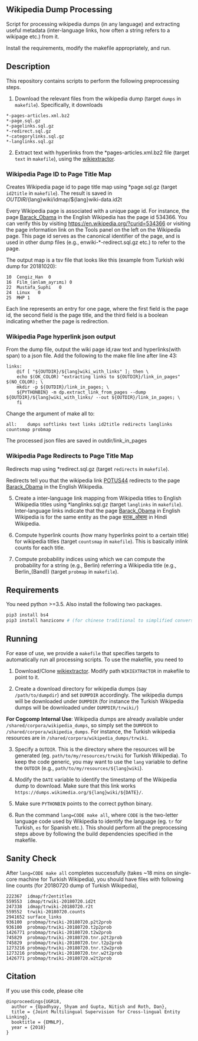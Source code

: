 Wikipedia Dump Processing
------------
Script for processing wikipedia dumps (in any language) and extracting useful metadata (inter-language links, how often a string refers to a wikipage etc.) from it.

Install the requirements, modify the makefile appropriately, and run. 

Description
------------
This repository contains scripts to perform the following preprocessing steps.

1. Download the relevant files from the wikipedia dump (target `dumps` in `makefile`). Specifically, it downloads

````
*-pages-articles.xml.bz2
*-page.sql.gz
*-pagelinks.sql.gz
*-redirect.sql.gz
*-categorylinks.sql.gz
*-langlinks.sql.gz
````

2. Extract text with hyperlinks from the \*pages-articles.xml.bz2 file (target `text` in `makefile`), using the [wikiextractor](https://github.com/attardi/wikiextractor).

### Wikipedia Page ID to Page Title Map
Creates Wikipedia page id to page title map using \*page.sql.gz (target `id2title` in `makefile`). The result is saved in ${OUTDIR}/${lang}wiki/idmap/${lang}wiki-data.id2t

Every Wikipedia page is associated with a unique page id. 
For instance, the page [Barack_Obama](https://en.wikipedia.org/wiki/Barack_Obama) in the English Wikipedia has the page id 534366. 
You can verify this by visiting https://en.wikipedia.org/?curid=534366 or visiting the page information link on the Tools panel on the left on the Wikipedia page. 
This page id serves as the canonical identifier of the page, and is used in other dump files (e.g., enwiki-\*-redirect.sql.gz etc.) to refer to the page. 

The output map is a tsv file that looks like this (example from Turkish wiki dump for 20181020):

````
10	Cengiz_Han	0
16	Film_(anlam_ayrımı)	0
22	Mustafa_Suphi	0
24	Linux	0
25	MHP	1
````

Each line represents an entry for one page, where the first field is the page id, the second field is the page title, and the third field is a boolean indicating whether the page is redirection.

### Wikipedia Page hyperlink json output
From the dump file, output the wiki page id,raw text and hyperlinks(with span) to a json file.
Add the following to the make file line after line 43:
````
links:
	@if [ "${OUTDIR}/${lang}wiki_with_links" ]; then \
	echo $(OK_COLOR) "extracting links to ${OUTDIR}/link_in_pages" $(NO_COLOR); \
	mkdir -p ${OUTDIR}/link_in_pages; \
	${PYTHONBIN} -m dp.extract_link_from_pages --dump ${OUTDIR}/${lang}wiki_with_links/ --out ${OUTDIR}/link_in_pages; \
	fi
````
Change the argument of make all to:
````
all:	dumps softlinks text links id2title redirects langlinks countsmap probmap
````
The processed json files are saved in outdir/link_in_pages

### Wikipedia Page Redirects to Page Title Map
Redirects map using \*redirect.sql.gz (target `redirects` in `makefile`). 

Redirects tell you that the wikipedia link [POTUS44](https://en.wikipedia.org/wiki/POTUS44) redirects to the page [Barack_Obama](https://en.wikipedia.org/wiki/Barack_Obama) in the English Wikipedia.

5. Create a inter-language link mapping from Wikipedia titles to English Wikipedia titles using \*langlinks.sql.gz (target `langlinks` in `makefile`). Inter-language links indicate that the page [Barack_Obama](https://en.wikipedia.org/wiki/Barack_Obama) in English Wikipedia is for the same entity as the page [बराक_ओबामा](https://hi.wikipedia.org/wiki/%E0%A4%AC%E0%A4%B0%E0%A4%BE%E0%A4%95_%E0%A4%93%E0%A4%AC%E0%A4%BE%E0%A4%AE%E0%A4%BE) in Hindi Wikipedia.

6. Compute hyperlink counts (how many hyperlinks point to a certain title) for wikipedia titles (target `countsmap` in `makefile`). This is basically inlink counts for each title.

7. Compute probability indices using which we can compute the probability for a string (e.g., Berlin) referring a Wikipedia title (e.g., Berlin_(Band)) (target `probmap` in `makefile`).

Requirements
-----------------
You need python >=3.5. Also install the following two packages.

````python
pip3 install bs4
pip3 install hanziconv # (for chinese traditional to simplified conversion)
````

Running
-------
For ease of use, we provide a `makefile` that specifies targets to automatically run all processing scripts. To use the makefile, you need to

1. Download/Clone [wikiextractor](https://github.com/attardi/wikiextractor). Modify path `WIKIEXTRACTOR` in makefile to point to it.

2. Create a download directory for wikipedia dumps (say `/path/to/dumpdir`) and set `DUMPDIR` accordingly. The wikipedia dumps will be downloaded under `DUMPDIR` (for instance the Turkish Wikipedia dumps will be downloaded under `DUMPDIR/trwiki/`)

**For Cogcomp Internal Use**: 
Wikipedia dumps are already available under `/shared/corpora/wikipedia_dumps`, so simply set the `DUMPDIR` to `/shared/corpora/wikipedia_dumps`. For instance, the Turkish wikipedia resources are in `/shared/corpora/wikipedia_dumps/trwiki`.

3. Specify a `OUTDIR`. This is the directory where the resources will be generated (eg. `path/to/my/resources/trwiki` for Turkish Wikipedia). To keep the code generic, you may want to use the `lang` variable to define the `OUTDIR` (e.g., `path/to/my/resources/${lang}wiki`).

4. Modify the `DATE` variable to identify the timestamp of the Wikipedia dump to download. Make sure that this link works `https://dumps.wikimedia.org/${lang}wiki/${DATE}/`.

5. Make sure `PYTHONBIN` points to the correct python binary.

6. Run the command `lang=CODE make all`, where `CODE` is the two-letter language code used by Wikipedia to identify the language (eg. `tr` for Turkish, `es` for Spanish etc.). This should perform all the preprocessing steps above by following the build dependencies specified in the makefile.

Sanity Check
------

After `lang=CODE make all` completes successfully (takes ~18 mins on single-core machine for Turkish Wikipedia), you should have files with following line counts (for 20180720 dump of Turkish Wikipedia),

````
222367  idmap/fr2entitles   
559553  idmap/trwiki-20180720.id2t
247338  idmap/trwiki-20180720.r2t
559552  trwiki-20180720.counts
2941652 surface_links
936100  probmap/trwiki-20180720.p2t2prob
936100  probmap/trwiki-20180720.t2p2prob
1426771 probmap/trwiki-20180720.t2w2prob
745829  probmap/trwiki-20180720.tnr.p2t2prob
745829  probmap/trwiki-20180720.tnr.t2p2prob
1273216 probmap/trwiki-20180720.tnr.t2w2prob
1273216 probmap/trwiki-20180720.tnr.w2t2prob
1426771 probmap/trwiki-20180720.w2t2prob
````

Citation
------

If you use this code, please cite

```
@inproceedings{UGR18,
  author = {Upadhyay, Shyam and Gupta, Nitish and Roth, Dan},
  title = {Joint Multilingual Supervision for Cross-lingual Entity Linking},
  booktitle = {EMNLP},
  year = {2018}
}
```
